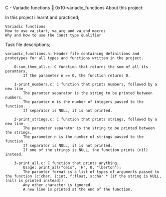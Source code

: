 C - Variadic functions 📃 0x10-variadic_functions
About this project:

In this project i learnt and practiced;

    Variadic functions
    How to use va_start, va_arg and va_end macros
    Why and how to use the const type qualifier

Task file descriptions;

    variadic_functions.h: Header file containing definitions and prototypes for all types and functions written in the project.

        0-sum_them_all.c: C function that returns the sum of all its paramters.
            If the parameter n == 0, the function returns 0.

        1-print_numbers.c: C function that prints numbers, followed by a new line.
            The paramter separator is the string to be printed between numbers.
            The paramter n is the number of integers passed to the function.
            If separator is NULL, it is not printed.

        2-print_strings.c: C function that prints strings, followed by a new line.
            The parameter separator is the string to be printed between the strings.
            The parameter n is the number of strings passed to the function.
            If separator is NULL, it is not printed.
            If one of the strings is NULL, the function prints (nil) instead.

        3-print_all.c: C function that prints anything.
            Usage: print_all("ceis", 'H', 0, "lberton");
            The paramter format is a list of types of arguments passed to the function (c:char, i:int, f:float, s:char * (if the string is NULL, (nil) is printed instead))
            Any other character is ignored.
            A new line is printed at the end of the function.
